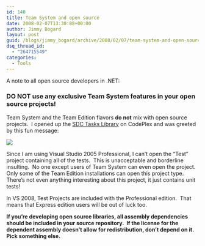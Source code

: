 ```yaml
---
id: 140
title: Team System and open source
date: 2008-02-07T13:30:08+00:00
author: Jimmy Bogard
layout: post
guid: /blogs/jimmy_bogard/archive/2008/02/07/team-system-and-open-source.aspx
dsq_thread_id:
  - "264715549"
categories:
  - Tools
---
```

A note to all open source developers in .NET:

### DO NOT use any exclusive Team System features in your open source projects!

Team System and the Team Edition flavors **do not** mix with open source projects.&nbsp; I opened up the [SDC Tasks Library](http://www.codeplex.com/sdctasks) on CodePlex and was greeted by this fun message:

 ![](http://grabbagoftimg.s3.amazonaws.com/teamtest.PNG)

Since I am using Visual Studio 2005 Professional, I can&#8217;t open the &#8220;Test&#8221; project containing all of the tests.&nbsp; This is unacceptable and borderline insulting.&nbsp; No one except users of Team System can even open the project.&nbsp; Only some of the Team Edition installations can open this project type.&nbsp; There&#8217;s not even anything interesting about this project, it just contains unit tests!

In VS 2008, Test Projects are included with the Professional edition.&nbsp; That means that Express edition users will be out of luck too.

**If you&#8217;re developing open source libraries, all assembly dependencies should be included in your source repository.&nbsp; If the license for the dependent assembly doesn&#8217;t allow for redistribution, don&#8217;t depend on it.&nbsp; Pick something else.**